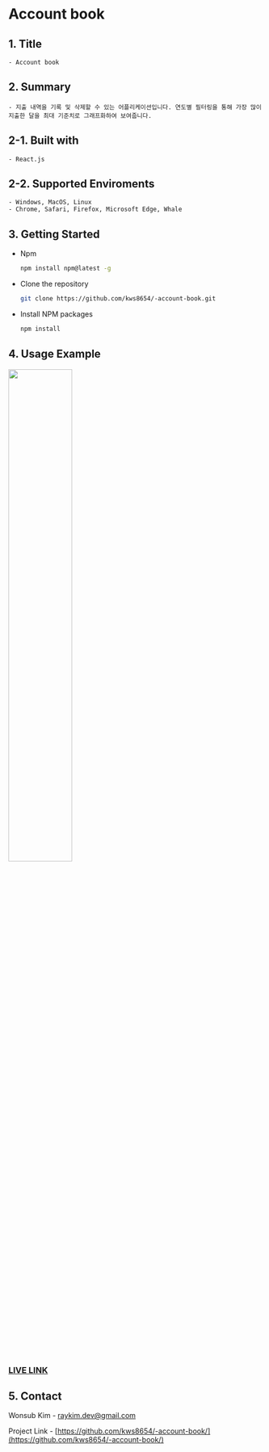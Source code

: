 # Account book

## 1. Title

    - Account book
    
## 2. Summary
    - 지출 내역을 기록 및 삭제할 수 있는 어플리케이션입니다. 연도별 필터링을 통해 가장 많이 지출한 달을 최대 기준치로 그래프화하여 보여줍니다.

## 2-1. Built with 
    - React.js
    
 ## 2-2. Supported Enviroments 
    - Windows, MacOS, Linux
    - Chrome, Safari, Firefox, Microsoft Edge, Whale

## 3. Getting Started

* Npm
  ```sh
  npm install npm@latest -g
  ```
  
* Clone the repository
   ```sh
   git clone https://github.com/kws8654/-account-book.git
   ```
* Install NPM packages
   ```sh
   npm install
   ```
   
## 4. Usage Example

<img width="50%" src="https://user-images.githubusercontent.com/91405218/146728459-5e5fdf55-0f48-4ddf-9c57-5cc3ccb65257.gif"/>

### [LIVE LINK](https://kws8654.github.io/-account-book/)


## 5. Contact

Wonsub Kim - raykim.dev@gmail.com

Project Link - [https://github.com/kws8654/-account-book/](https://github.com/kws8654/-account-book/)

<!-- ## 7. v2.0 수정중...
 -->
